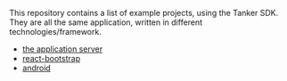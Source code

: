 This repository contains a list of example projects, using the Tanker SDK.
They are all the same application, written in different technologies/framework.

- [the application server](./server/README.md)
- [react-bootstrap](./react/README.md)
- [android](./android/README.md)
